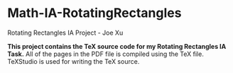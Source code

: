 # Math-IA-RotatingRectangles
Rotating Rectangles IA Project - Joe Xu

**This project contains the TeX source code for my Rotating Rectangles IA Task.**
All of the pages in the PDF file is compiled using the TeX file.
TeXStudio is used for writing the TeX source.

